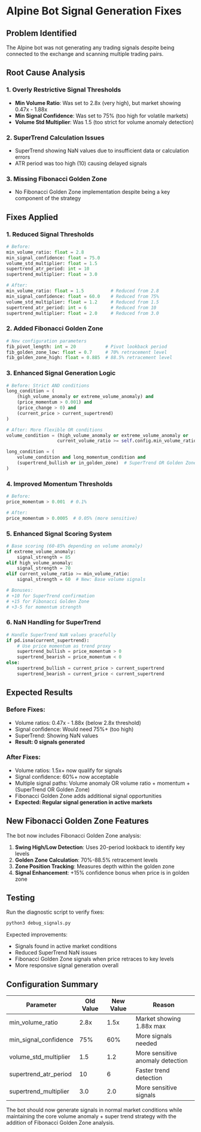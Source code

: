 # Alpine Bot Signal Generation Fixes

## Problem Identified
The Alpine bot was not generating any trading signals despite being connected to the exchange and scanning multiple trading pairs.

## Root Cause Analysis

### 1. **Overly Restrictive Signal Thresholds**
- **Min Volume Ratio**: Was set to 2.8x (very high), but market showing 0.47x - 1.88x
- **Min Signal Confidence**: Was set to 75% (too high for volatile markets)
- **Volume Std Multiplier**: Was 1.5 (too strict for volume anomaly detection)

### 2. **SuperTrend Calculation Issues**
- SuperTrend showing NaN values due to insufficient data or calculation errors
- ATR period was too high (10) causing delayed signals

### 3. **Missing Fibonacci Golden Zone**
- No Fibonacci Golden Zone implementation despite being a key component of the strategy

## Fixes Applied

### 1. **Reduced Signal Thresholds**
```python
# Before:
min_volume_ratio: float = 2.8
min_signal_confidence: float = 75.0
volume_std_multiplier: float = 1.5
supertrend_atr_period: int = 10
supertrend_multiplier: float = 3.0

# After:
min_volume_ratio: float = 1.5          # Reduced from 2.8
min_signal_confidence: float = 60.0    # Reduced from 75%
volume_std_multiplier: float = 1.2     # Reduced from 1.5
supertrend_atr_period: int = 6         # Reduced from 10
supertrend_multiplier: float = 2.0     # Reduced from 3.0
```

### 2. **Added Fibonacci Golden Zone**
```python
# New configuration parameters
fib_pivot_length: int = 20           # Pivot lookback period
fib_golden_zone_low: float = 0.7     # 70% retracement level
fib_golden_zone_high: float = 0.885  # 88.5% retracement level
```

### 3. **Enhanced Signal Generation Logic**
```python
# Before: Strict AND conditions
long_condition = (
    (high_volume_anomaly or extreme_volume_anomaly) and
    (price_momentum > 0.001) and
    (price_change > 0) and
    (current_price > current_supertrend)
)

# After: More flexible OR conditions
volume_condition = (high_volume_anomaly or extreme_volume_anomaly or 
                   current_volume_ratio >= self.config.min_volume_ratio)

long_condition = (
    volume_condition and long_momentum_condition and 
    (supertrend_bullish or in_golden_zone)  # SuperTrend OR Golden Zone
)
```

### 4. **Improved Momentum Thresholds**
```python
# Before:
price_momentum > 0.001  # 0.1%

# After:
price_momentum > 0.0005  # 0.05% (more sensitive)
```

### 5. **Enhanced Signal Scoring System**
```python
# Base scoring (60-85% depending on volume anomaly)
if extreme_volume_anomaly:
    signal_strength = 85
elif high_volume_anomaly:
    signal_strength = 70
elif current_volume_ratio >= min_volume_ratio:
    signal_strength = 60  # New: Base volume signals

# Bonuses:
# +10 for SuperTrend confirmation
# +15 for Fibonacci Golden Zone
# +3-5 for momentum strength
```

### 6. **NaN Handling for SuperTrend**
```python
# Handle SuperTrend NaN values gracefully
if pd.isna(current_supertrend):
    # Use price momentum as trend proxy
    supertrend_bullish = price_momentum > 0
    supertrend_bearish = price_momentum < 0
else:
    supertrend_bullish = current_price > current_supertrend
    supertrend_bearish = current_price < current_supertrend
```

## Expected Results

### Before Fixes:
- Volume ratios: 0.47x - 1.88x (below 2.8x threshold)
- Signal confidence: Would need 75%+ (too high)
- SuperTrend: Showing NaN values
- **Result: 0 signals generated**

### After Fixes:
- Volume ratios: 1.5x+ now qualify for signals
- Signal confidence: 60%+ now acceptable
- Multiple signal paths: Volume anomaly OR volume ratio + momentum + (SuperTrend OR Golden Zone)
- Fibonacci Golden Zone adds additional signal opportunities
- **Expected: Regular signal generation in active markets**

## New Fibonacci Golden Zone Features

The bot now includes Fibonacci Golden Zone analysis:

1. **Swing High/Low Detection**: Uses 20-period lookback to identify key levels
2. **Golden Zone Calculation**: 70%-88.5% retracement levels
3. **Zone Position Tracking**: Measures depth within the golden zone
4. **Signal Enhancement**: +15% confidence bonus when price is in golden zone

## Testing

Run the diagnostic script to verify fixes:
```bash
python3 debug_signals.py
```

Expected improvements:
- Signals found in active market conditions
- Reduced SuperTrend NaN issues
- Fibonacci Golden Zone signals when price retraces to key levels
- More responsive signal generation overall

## Configuration Summary

| Parameter | Old Value | New Value | Reason |
|-----------|-----------|-----------|---------|
| min_volume_ratio | 2.8x | 1.5x | Market showing 1.88x max |
| min_signal_confidence | 75% | 60% | More signals needed |
| volume_std_multiplier | 1.5 | 1.2 | More sensitive anomaly detection |
| supertrend_atr_period | 10 | 6 | Faster trend detection |
| supertrend_multiplier | 3.0 | 2.0 | More sensitive signals |

The bot should now generate signals in normal market conditions while maintaining the core volume anomaly + super trend strategy with the addition of Fibonacci Golden Zone analysis. 